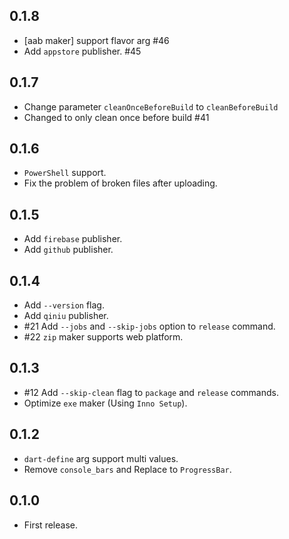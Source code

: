 ## 0.1.8

- [aab maker] support flavor arg #46
- Add `appstore` publisher. #45

## 0.1.7

- Change parameter `cleanOnceBeforeBuild` to `cleanBeforeBuild`
- Changed to only clean once before build #41

## 0.1.6

- `PowerShell` support.
- Fix the problem of broken files after uploading.

## 0.1.5

- Add `firebase` publisher.
- Add `github` publisher.

## 0.1.4

- Add `--version` flag.
- Add `qiniu` publisher.
- #21 Add `--jobs` and `--skip-jobs` option to `release` command.
- #22 `zip` maker supports web platform.

## 0.1.3

- #12 Add `--skip-clean` flag to `package` and `release` commands.
- Optimize `exe` maker (Using `Inno Setup`).

## 0.1.2

- `dart-define` arg support multi values.
- Remove `console_bars` and Replace to `ProgressBar`.

## 0.1.0

- First release.
